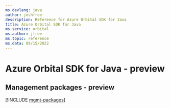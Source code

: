 ```yaml
---
ms.devlang: java
author: joshfree
description: Reference for Azure Orbital SDK for Java
title: Azure Orbital SDK for Java
ms.service: orbital
ms.author: jfree
ms.topic: reference
ms.data: 09/15/2022
---
```

# Azure Orbital SDK for Java - preview

## Management packages - preview
[!INCLUDE [mgmt-packages](orbital-mgmt-index.md)]
